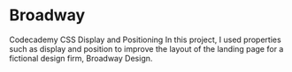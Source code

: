 # Broadway
Codecademy CSS Display and Positioning
In this project, I used properties such as display and position to improve the layout of the landing page for a fictional design firm, Broadway Design.
